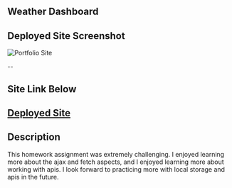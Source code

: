 ## Weather Dashboard

## Deployed Site Screenshot

![Portfolio Site]()

--

## Site Link Below

## [Deployed Site](https://jacksonpeak1.github.io/Weather-Dashboard/)

## Description

This homework assignment was extremely challenging. I enjoyed learning more about the ajax and fetch aspects, and I enjoyed learning more about working with apis. I look forward to practicing more with local storage and apis in the future.

